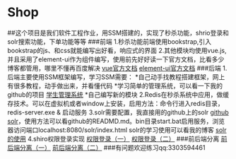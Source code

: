 # Shop
##这个项目是我们软件工程作业，用SSM搭建的，实现了秒杀功能，shrio登录和solr搜索功能，下单功能等等
###前端
1.秒杀功能前端使用bookstrap,引入bookstrap的js、和css就能编写出好看，响应式的界面
2.其他模块均使用vue.js,并且采用了element-ui作为组件编写，使用前先好好读一下官方文档，比看多少博客都管用，哪里不懂再百度解决
[vue官方文档](https://cn.vuejs.org/v2/guide/)
[element-ui官方文档](http://element-cn.eleme.io/#/zh-CN/component/layout)
###后端
1.后端主要使用SSM框架编写，学习SSM需要：
   *自己动手找教程搭建框架，网上有很多教程，动手做出来，并看懂代码
   *学习简单的管理系统，可以看一下我的github的项目
   [学生管理系统](https://github.com/HannahLihui/StudentManager-SSM)
   *自己编写新的模块
 2.Redis在秒杀系统中应用，做缓存技术。可以在虚拟机或者window上安装，启用方法：命令行进入redis目录，redis-server.exe & 启动服务
 3.solr需要配置，我直接用的github上的solr
 [github solr](https://github.com/TyCoding/solr-tomcat)，使用方法可以看github的READMD.md。bin目录start.bat启用服务，浏览器访问端口localhost:8080/solr/index.html
 solr的学习使用可以看我的博客
 [solr的使用](https://www.cnblogs.com/HannahLihui/p/10104416.html)
 4.shiro权限登录实现
 [权限登录（一）](https://www.jianshu.com/p/438d1785275b)
  [权限登录（二）](https://www.jianshu.com/p/88edbf11786a)
 ###前后端分离
 [前后端分离（一）](https://www.jianshu.com/p/4397d3f2bb9c)
 [前后端分离（二）](https://www.jianshu.com/p/2085ef373d77)
 ###有问题欢迎练习qq:3303594461
